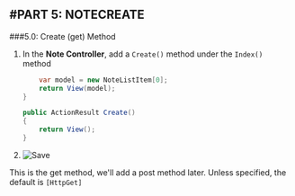 #PART 5: NOTECREATE
---
###5.0: Create (get) Method
1. In the **Note Controller**, add a `Create()` method under the `Index()` method

    ```cs
        var model = new NoteListItem[0];
        return View(model);
    }

    public ActionResult Create()
    {
        return View();
    }
    ```
2. ![Save](/assets/font-awesome-save.png)

This is the get method, we'll add a post method later. Unless specified, the default is `[HttpGet]`
